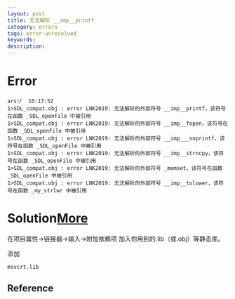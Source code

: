 ```yaml
---
layout: post
title: 无法解析 __imp__printf
category: errors
tags: error-unresolved
keywords: 
description: 
---
```


# Error

```
arsゾ  10:17:52
1>SDL_compat.obj : error LNK2019: 无法解析的外部符号 __imp__printf，该符号在函数 _SDL_openFile 中被引用
1>SDL_compat.obj : error LNK2019: 无法解析的外部符号 __imp__fopen，该符号在函数 _SDL_openFile 中被引用
1>SDL_compat.obj : error LNK2019: 无法解析的外部符号 __imp___snprintf，该符号在函数 _SDL_openFile 中被引用
1>SDL_compat.obj : error LNK2019: 无法解析的外部符号 __imp__strncpy，该符号在函数 _SDL_openFile 中被引用
1>SDL_compat.obj : error LNK2019: 无法解析的外部符号 _memset，该符号在函数 _SDL_openFile 中被引用
1>SDL_compat.obj : error LNK2019: 无法解析的外部符号 __imp__tolower，该符号在函数 _my_strlwr 中被引用
```
# Solution[More](http://bbs.csdn.net/topics/120056819)

在项目属性->链接器->输入->附加依赖项 加入你用到的.lib（或.obj）等静态库。

添加

```
msvcrt.lib
```

## Reference